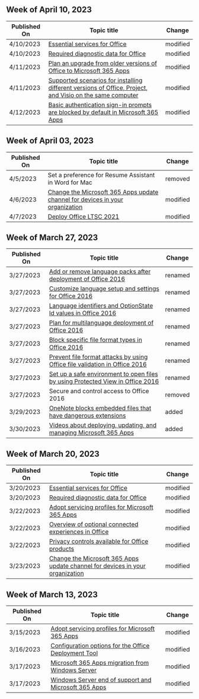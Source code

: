 <!-- This file is generated automatically each week. Changes made to this file will be overwritten.-->



## Week of April 10, 2023


| Published On |Topic title | Change |
|------|------------|--------|
| 4/10/2023 | [Essential services for Office](/DeployOffice/privacy/essential-services) | modified |
| 4/10/2023 | [Required diagnostic data for Office](/DeployOffice/privacy/required-diagnostic-data) | modified |
| 4/11/2023 | [Plan an upgrade from older versions of Office to Microsoft 365 Apps](/DeployOffice/endofsupport/plan-upgrade-older-versions-office) | modified |
| 4/11/2023 | [Supported scenarios for installing different versions of Office, Project, and Visio on the same computer](/DeployOffice/install-different-office-visio-and-project-versions-on-the-same-computer) | modified |
| 4/12/2023 | [Basic authentication sign-in prompts are blocked by default in Microsoft 365 Apps](/DeployOffice/security/basic-authentication-prompts-blocked) | modified |


## Week of April 03, 2023


| Published On |Topic title | Change |
|------|------------|--------|
| 4/5/2023 | Set a preference for Resume Assistant in Word for Mac | removed |
| 4/6/2023 | [Change the Microsoft 365 Apps update channel for devices in your organization](/DeployOffice/updates/change-update-channels) | modified |
| 4/7/2023 | [Deploy Office LTSC 2021](/DeployOffice/ltsc2021/deploy) | modified |


## Week of March 27, 2023


| Published On |Topic title | Change |
|------|------------|--------|
| 3/27/2023 | [Add or remove language packs after deployment of Office 2016](/DeployOffice/office2016/language/add-remove-language-packs) | renamed |
| 3/27/2023 | [Customize language setup and settings for Office 2016](/DeployOffice/office2016/language/customize-language-setup-settings) | renamed |
| 3/27/2023 | [Language identifiers and OptionState Id values in Office 2016](/DeployOffice/office2016/language/language-identifiers-optionstate-id-values) | renamed |
| 3/27/2023 | [Plan for multilanguage deployment of Office 2016](/DeployOffice/office2016/language/plan-multilanguage-deployment) | renamed |
| 3/27/2023 | [Block specific file format types in Office 2016](/DeployOffice/office2016/security/block-specific-file-format-types) | renamed |
| 3/27/2023 | [Prevent file format attacks by using Office file validation in Office 2016](/DeployOffice/office2016/security/prevent-file-format-attacks-using-file-validation) | renamed |
| 3/27/2023 | [Set up a safe environment to open files by using Protected View in Office 2016](/DeployOffice/office2016/security/protected-view) | renamed |
| 3/27/2023 | Secure and control access to Office 2016 | removed |
| 3/29/2023 | [OneNote blocks embedded files that have dangerous extensions](/DeployOffice/security/onenote-extension-block) | added |
| 3/30/2023 | [Videos about deploying, updating, and managing Microsoft 365 Apps](/DeployOffice/videos) | added |


## Week of March 20, 2023


| Published On |Topic title | Change |
|------|------------|--------|
| 3/20/2023 | [Essential services for Office](/DeployOffice/privacy/essential-services) | modified |
| 3/20/2023 | [Required diagnostic data for Office](/DeployOffice/privacy/required-diagnostic-data) | modified |
| 3/22/2023 | [Adopt servicing profiles for Microsoft 365 Apps](/DeployOffice/fieldnotes/adopt-servicing-profiles) | modified |
| 3/22/2023 | [Overview of optional connected experiences in Office](/DeployOffice/privacy/optional-connected-experiences) | modified |
| 3/22/2023 | [Privacy controls available for Office products](/DeployOffice/privacy/products-versions-privacy-controls) | modified |
| 3/23/2023 | [Change the Microsoft 365 Apps update channel for devices in your organization](/DeployOffice/updates/change-update-channels) | modified |


## Week of March 13, 2023


| Published On |Topic title | Change |
|------|------------|--------|
| 3/15/2023 | [Adopt servicing profiles for Microsoft 365 Apps](/DeployOffice/fieldnotes/adopt-servicing-profiles) | modified |
| 3/16/2023 | [Configuration options for the Office Deployment Tool](/DeployOffice/office-deployment-tool-configuration-options) | modified |
| 3/17/2023 | [Microsoft 365 Apps migration from Windows Server ](/DeployOffice/endofsupport/windows-server-migration) | modified |
| 3/17/2023 | [Windows Server end of support and Microsoft 365 Apps](/DeployOffice/endofsupport/windows-server-support) | modified |
